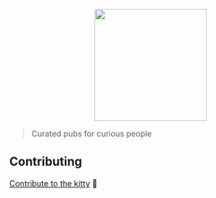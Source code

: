 <p align='center'>
  <img src='https://cloud.githubusercontent.com/assets/1913316/21065430/0f34a09a-be58-11e6-81a7-89ad74e2b1fb.jpg' width='200'/>
</p>

> Curated pubs for curious people

## Contributing

[Contribute to the kitty](wiki/contributing.md) 🍻
